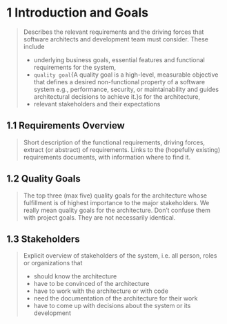 # 1 Introduction and Goals

> Describes the relevant requirements and the driving forces that software architects and development team must consider. These include
>
> * underlying business goals, essential features and  functional requirements for the system,
> * `quality goal`{A quality goal is a high-level, measurable objective that defines a desired non-functional property of a software system e.g., performance, security, or maintainability and guides architectural decisions to achieve it.}s for the architecture,
> * relevant stakeholders and their expectations

## 1.1 Requirements Overview

> Short description of the functional requirements, driving forces, extract (or abstract) of requirements. Links to the (hopefully existing) requirements documents, with information where to find it.

## 1.2 Quality Goals

> The top three (max five) quality goals for the architecture whose fulfillment is of highest importance to the major stakeholders. We really mean quality goals for the architecture. Don’t confuse them with project goals. They are not necessarily identical.

## 1.3 Stakeholders

> Explicit overview of stakeholders of the system, i.e. all person, roles or organizations that
>
> * should know the architecture
> * have to be convinced of the architecture
> * have to work with the architecture or with code
> * need the documentation of the architecture for their work
> * have to come up with decisions about the system or its development
